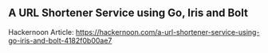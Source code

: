 ## A URL Shortener Service using Go, Iris and Bolt

Hackernoon Article: https://hackernoon.com/a-url-shortener-service-using-go-iris-and-bolt-4182f0b00ae7